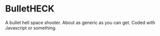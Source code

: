 # BulletHECK
A bullet hell space shooter. About as generic as you can get. Coded with Javascript or something. 
